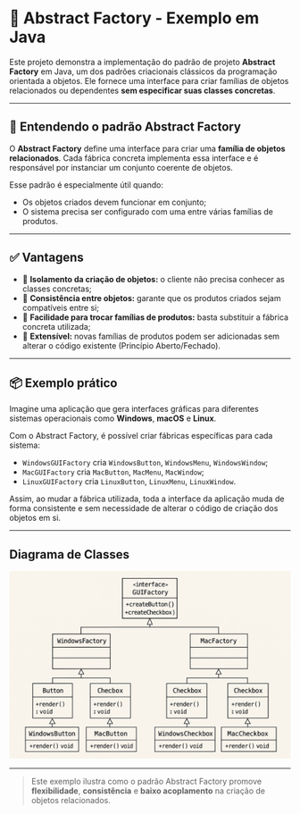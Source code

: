 # 🔨 Abstract Factory - Exemplo em Java

Este projeto demonstra a implementação do padrão de projeto **Abstract Factory** em Java, um dos padrões criacionais clássicos da programação orientada a objetos. Ele fornece uma interface para criar famílias de objetos relacionados ou dependentes **sem especificar suas classes concretas**.

---

## 🧠 Entendendo o padrão Abstract Factory

O **Abstract Factory** define uma interface para criar uma **família de objetos relacionados**. Cada fábrica concreta implementa essa interface e é responsável por instanciar um conjunto coerente de objetos.

Esse padrão é especialmente útil quando:
- Os objetos criados devem funcionar em conjunto;
- O sistema precisa ser configurado com uma entre várias famílias de produtos.

---

## ✅ Vantagens

- 🔗 **Isolamento da criação de objetos:** o cliente não precisa conhecer as classes concretas;
- 🧩 **Consistência entre objetos:** garante que os produtos criados sejam compatíveis entre si;
- 🔄 **Facilidade para trocar famílias de produtos:** basta substituir a fábrica concreta utilizada;
- 🚀 **Extensível:** novas famílias de produtos podem ser adicionadas sem alterar o código existente (Princípio Aberto/Fechado).

---

## 📦 Exemplo prático

Imagine uma aplicação que gera interfaces gráficas para diferentes sistemas operacionais como **Windows**, **macOS** e **Linux**.

Com o Abstract Factory, é possível criar fábricas específicas para cada sistema:

- `WindowsGUIFactory` cria `WindowsButton`, `WindowsMenu`, `WindowsWindow`;
- `MacGUIFactory` cria `MacButton`, `MacMenu`, `MacWindow`;
- `LinuxGUIFactory` cria `LinuxButton`, `LinuxMenu`, `LinuxWindow`.

Assim, ao mudar a fábrica utilizada, toda a interface da aplicação muda de forma consistente e sem necessidade de alterar o código de criação dos objetos em si.

---
## Diagrama de Classes
![Diagrama de Classes](img/diagrama_classe.png)

---

> Este exemplo ilustra como o padrão Abstract Factory promove **flexibilidade**, **consistência** e **baixo acoplamento** na criação de objetos relacionados.

